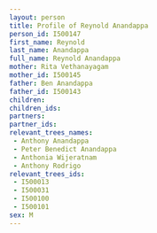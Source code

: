 ```yaml
---
layout: person
title: Profile of Reynold Anandappa
person_id: I500147
first_name: Reynold
last_name: Anandappa
full_name: Reynold Anandappa
mother: Rita Vethanayagam
mother_id: I500145
father: Ben Anandappa
father_id: I500143
children:
children_ids:
partners:
partner_ids:
relevant_trees_names:
 - Anthony Anandappa
 - Peter Benedict Anandappa
 - Anthonia Wijeratnam
 - Anthony Rodrigo
relevant_trees_ids:
 - I500013
 - I500031
 - I500100
 - I500101
sex: M
---
```


